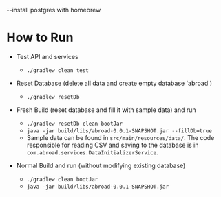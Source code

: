 
--install postgres with homebrew

# How to Run

- Test API and services
  - `./gradlew clean test` 

- Reset Database (delete all data and create empty database 'abroad')
  - `./gradlew resetDb`

- Fresh Build (reset database and fill it with sample data) and run
  - `./gradlew resetDb clean bootJar`
  - `java -jar build/libs/abroad-0.0.1-SNAPSHOT.jar --fillDb=true`
  - Sample data can be found in `src/main/resources/data/`. The code responsible
        for reading CSV and saving to the database is in `com.abroad.services.DataInitializerService`.

- Normal Build and run (without modifying existing database)
  - `./gradlew clean bootJar`
  - `java -jar build/libs/abroad-0.0.1-SNAPSHOT.jar`